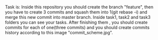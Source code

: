 Task is:
Inside this repository you should create the branch "feature", then you have to create 3 commits and squash them into 1(git rebase -i) and merge this new commit into master branch. Inside task1, task2 and task3 folders you can see your tasks. After finishing them , you should create commits for each of one(three commits) and you should create commits history according to this image "commit_scheme.jpg".

